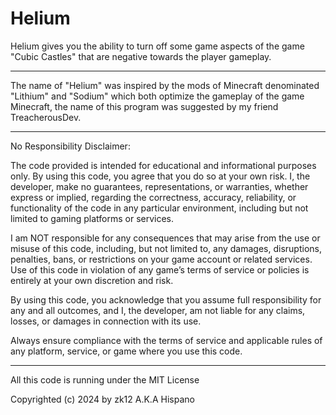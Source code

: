 # Helium
Helium gives you the ability to turn off some game aspects of the game "Cubic Castles" that are negative towards the player gameplay.

___
The name of "Helium" was inspired by the mods of Minecraft denominated "Lithium" and "Sodium" which both optimize the gameplay of the game Minecraft, the name of this program was suggested by my friend TreacherousDev.
___

No Responsibility Disclaimer:

The code provided is intended for educational and informational purposes only.
By using this code, you agree that you do so at your own risk. 
I, the developer, make no guarantees, representations, or warranties, whether express or implied, 
regarding the correctness, accuracy, reliability, or functionality of the code in any particular environment, 
including but not limited to gaming platforms or services.

I am NOT responsible for any consequences that may arise from the use or misuse of this code, 
including, but not limited to, any damages, disruptions, penalties, bans, or restrictions on 
your game account or related services. Use of this code in violation of any game’s terms of 
service or policies is entirely at your own discretion and risk.

By using this code, you acknowledge that you assume full responsibility for any and 
all outcomes, and I, the developer, am not liable for any claims, losses, or damages in connection with its use.

Always ensure compliance with the terms of service and applicable rules of any platform, service, or game where you use this code.

___

All this code is running under the MIT License

Copyrighted (c) 2024 by zk12 A.K.A Hispano
